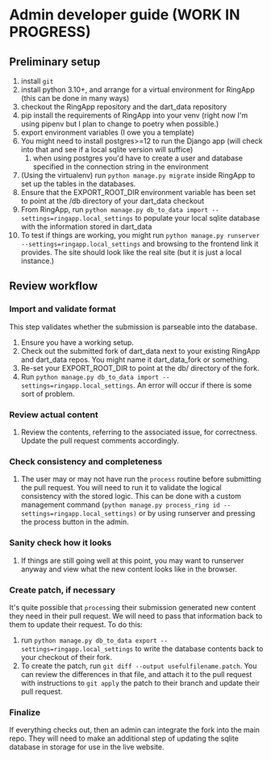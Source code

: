 # Admin developer guide (WORK IN PROGRESS)

## Preliminary setup

1. install `git`
1. install python 3.10+, and arrange for a virtual environment for RingApp (this can be done in many ways)
1. checkout the RingApp repository and the dart_data repository
1. pip install the requirements of RingApp into your venv (right now I'm using pipenv but I plan to change to poetry when possible.)
1. export environment variables (I owe you a template)
1. You might need to install postgres>=12 to run the Django app (will check into that and see if a local sqlite version will suffice)
   1. when using postgres you'd have to create a user and database specified in the connection string in the environment
1. (Using the virtualenv) run `python manage.py migrate` inside RingApp to set up the tables in the databases.
1. Ensure that the EXPORT_ROOT_DIR environment variable has been set to point at the /db directory of your dart_data checkout
1. From RingApp, run `python manage.py db_to_data import --settings=ringapp.local_settings` to populate your local 
   sqlite database with the information stored in dart_data
1. To test if things are working, you might run `python manage.py runserver --settings=ringapp.local_settings` and 
   browsing to the frontend link it provides.  The site should look like the real site (but it is just a local instance.)
   
## Review workflow

### Import and validate format
This step validates whether the submission is parseable into the database.

1. Ensure you have a working setup.
1. Check out the submitted fork of dart_data next to your existing RingApp and dart_data repos.
You might name it dart_data_fork or something.
1. Re-set your EXPORT_ROOT_DIR to point at the db/ directory of the fork.
1. Run `python manage.py db_to_data import --settings=ringapp.local_settings`. An error will occur if there is 
some sort of problem.
   
### Review actual content
1. Review the contents, referring to the associated issue, for correctness. Update the pull request comments accordingly.
   
### Check consistency and completeness
1. The user may or may not have run the `process` routine before submitting the pull request.
You will need to run it to validate the logical consistency with the stored logic.
This can be done with a custom management command (`python manage.py process_ring id --settings=ringapp.local_settings)`
   or by using runserver and pressing the process button in the admin.
   
### Sanity check how it looks
1. If things are still going well at this point, you may want to runserver anyway and view what the new content looks 
like in the browser.
   
### Create patch, if necessary
It's quite possible that `process`ing their submission generated new content they need in their pull request.
We will need to pass that information back to them to update their request.  To do this:
1. run `python manage.py db_to_data export --settings=ringapp.local_settings` to write the database contents back to 
your checkout of their fork.
1. To create the patch, run `git diff --output usefulfilename.patch`.  You can review the differences in that file, and 
attach it to the pull request with instructions to `git apply` the patch to their branch and update their pull request.
   
### Finalize
If everything checks out, then an admin can integrate the fork into the main repo. 
They will need to make an additional step of updating the sqlite database in storage for use in the live website.